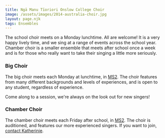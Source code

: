 ```yaml
---
title: Ngā Manu Tīoriori Onslow College Choir
image: /assets/images/2014-australia-choir.jpg
layout: page.njk
tags: Ensembles
---
```

The school choir meets on a Monday lunchtime. All are welcome! It is a very happy lively time, and we sing at a range of events across the school year. Chamber choir is a smaller ensemble that meets after school once a week and is for those who really want to take their singing a little more seriously.

### Big Choir

The big choir meets each Monday at lunchtime, in [MS2](/contact#schoolmap). The choir features from many different backgrounds and levels of experiences, and is open to any student, regardless of experience.

Come along to a session, we're always on the look out for new singers!

### Chamber Choir

The chamber choir meets each Friday after school, in [MS2](/contact#schoolmap). The choir is auditioned, and features our more experienced singers. If you want to join, [contact Katherinie](/contact#teachers).